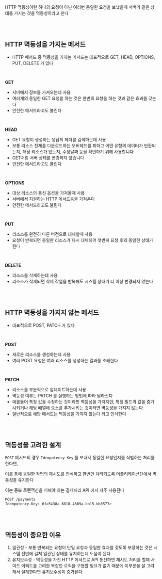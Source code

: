 HTTP 멱등성이란 하나의 요청이 아닌 여러번 동일한 요청을 보냈을때 서버가 같은 상태를 가지는 것을 멱등성이라고 한다

</br>
</br>

## HTTP 멱등성을 가지는 메서드

- HTTP 메서드 중 멱등성을 가지는 메서드는 대표적으로 GET, HEAD, OPTIONS, PUT, DELETE 가 있다

</br>

**GET**

- 서버에서 정보를 가져오는데 사용
- 여러개의 동일한 GET 요청을 하는 것은 한번의 요청을 하는 것과 같은 효과를 갖는다
- 안전한 메서드라고도 불린다

</br>

**HEAD**

- GET 요청이 생성하는 응답의 헤더를 검색하는데 사용
- 보통 리소스 전체를 다운로드하는 오버헤드를 피하고 어떤 유형의 데이터가 반환되는지, 해당 리소스가 있는지, 수정날짜 등을 확인하기 위해 사용합니다
- GET처럼 서버 상태를 변경하지 않습니다
- 안전한 메서드라고도 불린다

</br>

**OPTIONS**

- 대상 리소스의 통신 옵션을 가져올때 사용
- 서버에서 지원하는 HTTP 메서드등을 가져온다
- 안전한 메서드라고도 불린다

</br>

**PUT**

- 리소스를 완전히 다른 버전으로 대체할때 사용
- 요청이 반복되면 동일한 리소스가 다시 대체되어 첫번째 요청 후와 동일한 상태가 된다

</br>

**DELETE**

- 리소스를 삭제하는데 사용
- 리소스가 삭제되면 삭제 작업을 반복해도 시스템 상태가 더 이상 변경되지 않는다

</br>
</br>

## HTTP 멱등성을 가지지 않는 메서드

- 대표적으로 POST, PATCH 가 있다

</br>

**POST**

- 새로운 리소스를 생성하는데 사용
- 여러 POST 요청은 여러 리소스를 생성하는 결과를 초래한다

</br>

**PATCH**

- 리소스를 부분적으로 업데이트하는데 사용
- 멱등성 여부는 PATCH 를 실행하는 방법에 따라 달라진다
- 예를들어 특정 값을 수정하는 것이라면 멱등성을 가지지만, 특정 필드의 값을 증가시키거나 해당 배열에 요소를 추가시키는 것이라면 멱등성을 가지지 않는다
- 일반적으로 해당 메서드는 멱등성을 가지지 않는다 라고 인식한다

</br>
</br>

## 멱등성을 고려한 설계

`POST` 메서드의 경우 `Idempotency Key` 를 보내서 동일한 요청인지를 식별하는 처리를 한다면,

이를 통해 동일한 작업의 재시도를 인식하고 한번만 처리되도록 어플리케이션단에서 멱등성을 유지한다

이는 중복 트랜잭션을 피해야 하는 결제처리 API 에서 자주 사용된다

```bash
POST /payments
Idempotency-Key: 6fa5438a-6818-4809a-bb15-bb8577e
```

</br>
</br>

## 멱등성이 중요한 이유

1. 일관성 - 보통 반복되는 요청이 단일 요청과 동일한 효과를 갖도록 보장하는 것은 시스템 전반에 걸쳐 일관된 상태를 유지하는데 도움이 된다
2. 유지보수성 - 멱등성을 가진 HTTP 메서드로 API 통신하면 재시도 처리를 할때 사이드 이펙트를 고려한 복잡한 로직을 구현할 필요가 없기 때문에 이부분을 잘 고려해서 설계한다면 유지보수성이 증가된다
